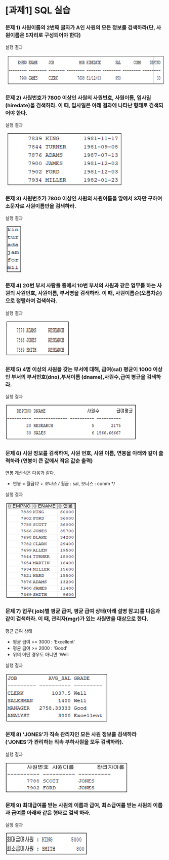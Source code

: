 # [과제1] SQL 실습

### 문제 1) 사원이름의 2번째 글자가 A인 사원의 모든 정보를 검색하라(단, 사원이름은 5자리로 구성되어야 한다)
실행 결과

![Captum](./img/hw1_1.png)

### 문제 2) 사원번호가 7800 이상인 사원의 사원번호, 사원이름, 입사일(hiredate)을 검색하라. 이 때, 입사일은 아래 결과에 나타난 형태로 검색되어야 한다. 
실행 결과

![Captum](./img/hw1_2.png)

### 문제 3) 사원번호가 7800 이상인 사원의 사원이름을 앞에서 3자만 구하여 소문자로 사원이름만을 검색하라.
실행 결과

![Captum](./img/hw1_3.png)

### 문제 4) 20번 부서 사람들 중에서 10번 부서의 사원과 같은 업무를 하는 사원의 사원번호, 사원이름, 부서명을 검색하라. 이 때, 사원이름순(오름차순)으로 정렬하여 검색하라. 
실행 결과

![Captum](./img/hw1_4.png)

### 문제 5) 4명 이상의 사원을 갖는 부서에 대해, 급여(sal) 평균이 1000 이상인 부서의 부서번호(dno),부서이름 (dname),사원수,급여 평균을 검색하라. 
실행 결과

![Captum](./img/hw1_5.png)

### 문제 6) 사원 정보를 검색하여, 사원 번호, 사원 이름, 연봉을 아래와 같이 출력하라 (연봉이 큰 값에서 작은 값순 출력)
연봉 계산식은 다음과 같다.
- 연봉 = 월급*12 + 보너스 /* 월급 : sal, 보너스 : comm */

실행 결과

![Captum](./img/hw1_6.png)

### 문제 7) 업무( job)별 평균 급여, 평균 급여 상태(아래 설명 참고)를 다음과 같이 검색하라. 이 때, 관리자(mgr)가 있는 사원만을 대상으로 한다.
평균 급여 상태
- 평균 급여 >= 3000 : ‘Excellent’
- 평균 급여 >= 2000 : ‘Good’
- 위의 어떤 경우도 아니면 ‘Well

실행 결과

![Captum](./img/hw1_7.png)

### 문제 8) 'JONES’가 직속 관리자인 모든 사원 정보를 검색하라 (‘JONES’가 관리하는 직속 부하사원을 모두 검색하라). 
실행 결과

![Captum](./img/hw1_8.png)

### 문제 9) 최대급여를 받는 사원의 이름과 급여, 최소급여를 받는 사원의 이름과 급여를 아래와 같은 형태로 검색 하라. 
실행 결과

![Captum](./img/hw1_9.png)
